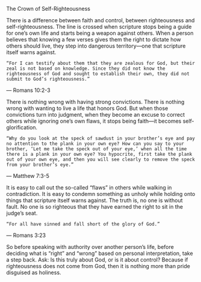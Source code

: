 The Crown of Self-Righteousness

There is a difference between faith and control, between righteousness and self-righteousness. The line is crossed when scripture stops being a guide for one’s own life and starts being a weapon against others. When a person believes that knowing a few verses gives them the right to dictate how others should live, they step into dangerous territory—one that scripture itself warns against.

	“For I can testify about them that they are zealous for God, but their zeal is not based on knowledge. Since they did not know the righteousness of God and sought to establish their own, they did not submit to God’s righteousness.”
— Romans 10:2-3

There is nothing wrong with having strong convictions. There is nothing wrong with wanting to live a life that honors God. But when those convictions turn into judgment, when they become an excuse to correct others while ignoring one’s own flaws, it stops being faith—it becomes self-glorification.

	“Why do you look at the speck of sawdust in your brother’s eye and pay no attention to the plank in your own eye? How can you say to your brother, ‘Let me take the speck out of your eye,’ when all the time there is a plank in your own eye? You hypocrite, first take the plank out of your own eye, and then you will see clearly to remove the speck from your brother’s eye.”
— Matthew 7:3-5

It is easy to call out the so-called “flaws” in others while walking in contradiction. It is easy to condemn something as unholy while holding onto things that scripture itself warns against. The truth is, no one is without fault. No one is so righteous that they have earned the right to sit in the judge’s seat.

	“For all have sinned and fall short of the glory of God.”
— Romans 3:23

So before speaking with authority over another person’s life, before deciding what is “right” and “wrong” based on personal interpretation, take a step back. Ask: Is this truly about God, or is it about control? Because if righteousness does not come from God, then it is nothing more than pride disguised as holiness.
